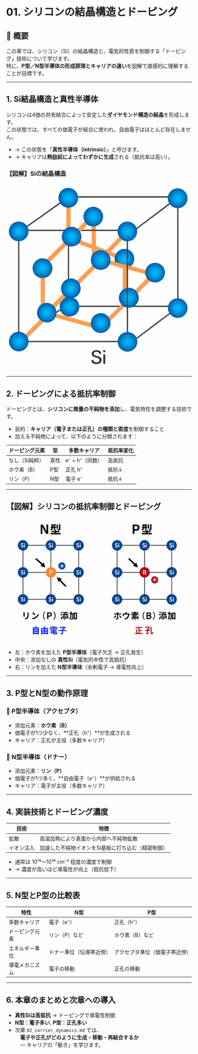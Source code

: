 # 01. シリコンの結晶構造とドーピング

## 📘 概要

この章では、シリコン（Si）の結晶構造と、電気的性質を制御する「ドーピング」技術について学びます。  
特に、**P型／N型半導体の形成原理とキャリアの違い**を図解で直感的に理解することが目標です。

---

## 1. Si結晶構造と真性半導体

シリコンは4価の共有結合によって安定した**ダイヤモンド構造の結晶**を形成します。  
この状態では、すべての価電子が結合に使われ、自由電子はほとんど存在しません。

- → この状態を「**真性半導体（intrinsic）**」と呼びます。
- → キャリアは**熱励起によってわずかに生成**される（抵抗率は高い）。

### 【図解】Siの結晶構造  
![Si Crystal Lattice](imgs/si_crystal_lattice_generated.png)

---

## 2. ドーピングによる抵抗率制御

ドーピングとは、**シリコンに微量の不純物を添加**し、電気特性を調整する技術です。

- 目的：**キャリア（電子または正孔）の種類と密度**を制御すること
- 加える不純物によって、以下のように分類されます：

| ドーピング元素 | 型 | 多数キャリア | 抵抗率変化 |
|----------------|----|---------------|-------------|
| なし（Si純粋） | 真性 | e⁻ = h⁺（同数）| 高抵抗 |
| ホウ素（B）     | P型 | 正孔 h⁺        | 抵抗↓ |
| リン（P）       | N型 | 電子 e⁻        | 抵抗↓ |

---

## 【図解】シリコンの抵抗率制御とドーピング  
![Si Doping Comparison](imgs/si_doping_comparison.png)

- 左：ホウ素を加えた **P型半導体**（電子欠乏 → 正孔発生）  
- 中央：添加なしの **真性Si**（電気的中性で高抵抗）  
- 右：リンを加えた **N型半導体**（余剰電子 → 導電性向上）

---

## 3. P型とN型の動作原理

### 🔹 P型半導体（アクセプタ）

- 添加元素：**ホウ素（B）**  
- 価電子が1つ少なく、**正孔（h⁺）**が生成される
- キャリア：正孔が主役（多数キャリア）

### 🔹 N型半導体（ドナー）

- 添加元素：**リン（P）**  
- 価電子が1つ多く、**自由電子（e⁻）**が供給される
- キャリア：電子が主役（多数キャリア）

---

## 4. 実装技術とドーピング濃度

| 技術      | 特徴 |
|-----------|------|
| 拡散      | 高温加熱により表面から内部へ不純物拡散 |
| イオン注入 | 加速した不純物イオンをSi基板に打ち込む（精密制御） |

- 通常は 10¹⁴〜10¹⁸ cm⁻³ 程度の濃度で制御
- → 濃度が高いほど導電性が向上（抵抗低下）

---

## 5. N型とP型の比較表

| 特性         | N型                 | P型                   |
|--------------|---------------------|------------------------|
| 多数キャリア | 電子（e⁻）          | 正孔（h⁺）            |
| ドーピング元素 | リン（P）など        | ホウ素（B）など        |
| エネルギー準位 | ドナー準位（伝導帯近傍）| アクセプタ準位（価電子帯近傍） |
| 導電メカニズム | 電子の移動          | 正孔の移動            |

---

## 6. 本章のまとめと次章への導入

- **真性Siは高抵抗** → ドーピングで導電性制御
- **N型：電子多い**, **P型：正孔多い**  
- 次章 `02_carrier_dynamics.md` では、  
　**電子や正孔がどのように生成・移動・再結合するか**  
　— キャリアの「動き」を学びます。
